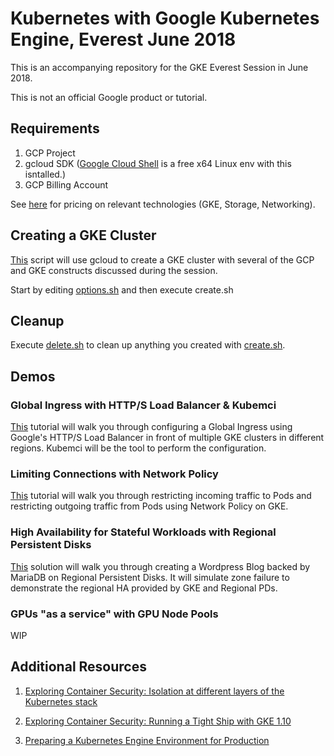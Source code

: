 # Kubernetes with Google Kubernetes Engine, Everest June 2018

This is an accompanying repository for the GKE Everest Session in June 2018.

This is not an official Google product or tutorial.

## Requirements

1. GCP Project
2. gcloud SDK ([Google Cloud Shell](https://cloud.google.com/shell/) is a free x64 Linux env with this isntalled.)
3. GCP Billing Account

See [here](https://cloud.google.com/pricing/list) for pricing on relevant technologies (GKE, Storage, Networking).

## Creating a GKE Cluster

[This](/infrastructure/gke.sh) script will use gcloud to create a GKE cluster with several of the GCP and GKE constructs discussed during the session. 

Start by editing [options.sh](/infrastructure/options.sh) and then execute create.sh

## Cleanup

Execute [delete.sh](/infrastructure/delete.sh) to clean up anything you created with [create.sh](/infrastructure/create.sh).

## Demos

### Global Ingress with HTTP/S Load Balancer & Kubemci

[This](https://cloud.google.com/kubernetes-engine/docs/how-to/multi-cluster-ingress) tutorial will walk you through configuring a Global Ingress using Google's HTTP/S Load Balancer in front of multiple GKE clusters in different regions. Kubemci will be the tool to perform the configuration.

### Limiting Connections with Network Policy 

[This](https://cloud.google.com/kubernetes-engine/docs/tutorials/network-policy) tutorial will walk you through restricting incoming traffic to Pods and restricting outgoing traffic from Pods using Network Policy on GKE.

### High Availability for Stateful Workloads with Regional Persistent Disks

[This](https://cloud.google.com/solutions/using-kubernetes-engine-to-deploy-apps-with-regional-persistent-disks) solution will walk you through creating a Wordpress Blog backed by MariaDB on Regional Persistent Disks. It will simulate zone failure to demonstrate the regional HA provided by GKE and Regional PDs.

### GPUs "as a service" with GPU Node Pools

WIP

## Additional Resources

1. [Exploring Container Security: Isolation at different layers of the Kubernetes stack](https://cloudplatform.googleblog.com/2018/05/Exploring-container-security-Isolation-at-different-layers-of-the-Kubernetes-stack.html)

2. [Exploring Container Security: Running a Tight Ship with GKE 1.10](https://cloudplatform.googleblog.com/2018/04/Exploring-container-security-Running-a-tight-ship-with-Kubernetes-Engine-1-10.html)

3. [Preparing a Kubernetes Engine Environment for Production](https://cloud.google.com/solutions/prep-kubernetes-engine-for-prod)
